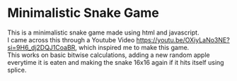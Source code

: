 # Minimalistic Snake Game
This is a minimalistic snake game made using html and javascript.  
I came across this through a Youtube Video https://youtu.be/OXiyLaNo3NE?si=9H6_dj2DQJ1CoaBR, which inspired me to make this game.  
This works on basic bitwise calculations, adding a new random apple everytime it is eaten and making the snake 16x16 again if it hits itself using splice.  